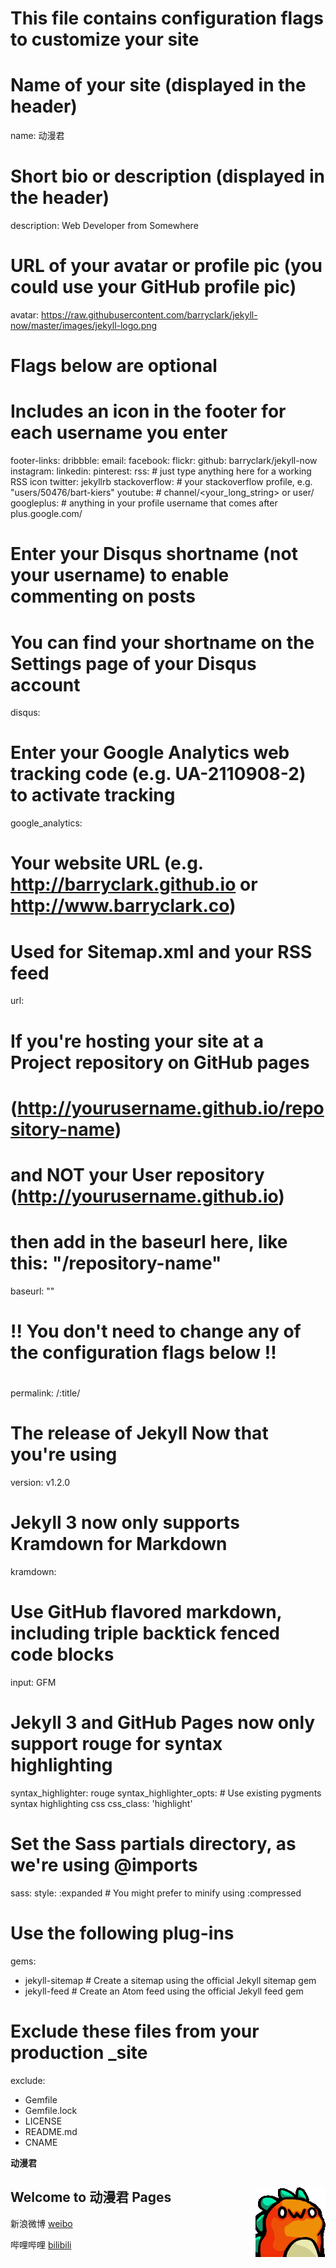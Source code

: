 #
# This file contains configuration flags to customize your site
#

# Name of your site (displayed in the header)
name: 动漫君

# Short bio or description (displayed in the header)
description: Web Developer from Somewhere

# URL of your avatar or profile pic (you could use your GitHub profile pic)
avatar: https://raw.githubusercontent.com/barryclark/jekyll-now/master/images/jekyll-logo.png

#
# Flags below are optional
#

# Includes an icon in the footer for each username you enter
footer-links:
  dribbble:
  email:
  facebook:
  flickr:
  github: barryclark/jekyll-now
  instagram:
  linkedin:
  pinterest:
  rss: # just type anything here for a working RSS icon
  twitter: jekyllrb
  stackoverflow: # your stackoverflow profile, e.g. "users/50476/bart-kiers"
  youtube: # channel/<your_long_string> or user/<user-name>
  googleplus: # anything in your profile username that comes after plus.google.com/


# Enter your Disqus shortname (not your username) to enable commenting on posts
# You can find your shortname on the Settings page of your Disqus account
disqus:

# Enter your Google Analytics web tracking code (e.g. UA-2110908-2) to activate tracking
google_analytics:

# Your website URL (e.g. http://barryclark.github.io or http://www.barryclark.co)
# Used for Sitemap.xml and your RSS feed
url:

# If you're hosting your site at a Project repository on GitHub pages
# (http://yourusername.github.io/repository-name)
# and NOT your User repository (http://yourusername.github.io)
# then add in the baseurl here, like this: "/repository-name"
baseurl: ""

#
# !! You don't need to change any of the configuration flags below !!
#

permalink: /:title/

# The release of Jekyll Now that you're using
version: v1.2.0

# Jekyll 3 now only supports Kramdown for Markdown
kramdown:
  # Use GitHub flavored markdown, including triple backtick fenced code blocks
  input: GFM
  # Jekyll 3 and GitHub Pages now only support rouge for syntax highlighting
  syntax_highlighter: rouge
  syntax_highlighter_opts:
    # Use existing pygments syntax highlighting css
    css_class: 'highlight'

# Set the Sass partials directory, as we're using @imports
sass:
  style: :expanded # You might prefer to minify using :compressed

# Use the following plug-ins
gems:
  - jekyll-sitemap # Create a sitemap using the official Jekyll sitemap gem
  - jekyll-feed # Create an Atom feed using the official Jekyll feed gem

# Exclude these files from your production _site
exclude:
  - Gemfile
  - Gemfile.lock
  - LICENSE
  - README.md
  - CNAME

**动漫君**

## Welcome to 动漫君 Pages  <img align="right" src="529710224727080979.gif"/>

新浪微博  [weibo](https://weibo.com)

哔哩哔哩  [bilibili](https://bilibili.com)
